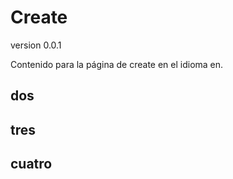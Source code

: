 # Create

version 0.0.1

Contenido para la página de create en el idioma en.


## dos 


## tres


## cuatro 